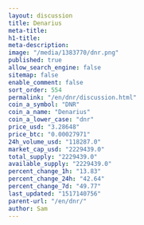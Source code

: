 ```yaml
---
layout: discussion
title: Denarius
meta-title: 
h1-title: 
meta-description: 
image: "/media/1383770/dnr.png"
published: true
allow_search_engine: false
sitemap: false
enable_comment: false
sort_order: 554
permalink: "/en/dnr/discussion.html"
coin_a_symbol: "DNR"
coin_a_name: "Denarius"
coin_a_lower_case: "dnr"
price_usd: "3.28648"
price_btc: "0.00027971"
24h_volume_usd: "118287.0"
market_cap_usd: "2229439.0"
total_supply: "2229439.0"
available_supply: "2229439.0"
percent_change_1h: "13.83"
percent_change_24h: "42.64"
percent_change_7d: "49.77"
last_updated: "1517140756"
parent-url: "/en/dnr/"
author: Sam
---
```


